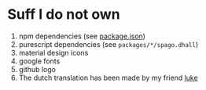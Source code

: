 # Suff I do not own

1. npm dependencies (see [package.json](../package.json))
2. purescript dependencies (see `packages/*/spago.dhall`)
3. material design icons
4. google fonts
5. github logo
6. The dutch translation has been made by my friend [luke](https://github.com/justlucdewit/)
